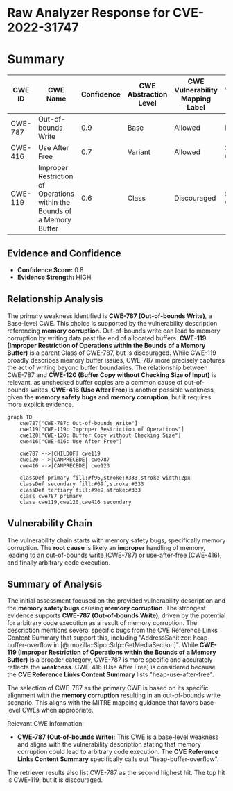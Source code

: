 # Raw Analyzer Response for CVE-2022-31747

# Summary
| CWE ID | CWE Name | Confidence | CWE Abstraction Level | CWE Vulnerability Mapping Label | CWE-Vulnerability Mapping Notes |
|---|---|---|---|---|---|
| CWE-787 | Out-of-bounds Write | 0.9 | Base | Allowed | Primary CWE |
| CWE-416 | Use After Free | 0.7 | Variant | Allowed | Secondary Candidate |
| CWE-119 | Improper Restriction of Operations within the Bounds of a Memory Buffer | 0.6 | Class | Discouraged | Secondary Candidate |

## Evidence and Confidence

*   **Confidence Score:** 0.8
*   **Evidence Strength:** HIGH

## Relationship Analysis
The primary weakness identified is **CWE-787 (Out-of-bounds Write)**, a Base-level CWE. This choice is supported by the vulnerability description referencing **memory corruption**. Out-of-bounds write can lead to memory corruption by writing data past the end of allocated buffers. **CWE-119 (Improper Restriction of Operations within the Bounds of a Memory Buffer)** is a parent Class of CWE-787, but is discouraged. While CWE-119 broadly describes memory buffer issues, CWE-787 more precisely captures the act of writing beyond buffer boundaries. The relationship between CWE-787 and **CWE-120 (Buffer Copy without Checking Size of Input)** is relevant, as unchecked buffer copies are a common cause of out-of-bounds writes. **CWE-416 (Use After Free)** is another possible weakness, given the **memory safety bugs** and **memory corruption**, but it requires more explicit evidence.

```mermaid
graph TD
    cwe787["CWE-787: Out-of-bounds Write"]
    cwe119["CWE-119: Improper Restriction of Operations"]
    cwe120["CWE-120: Buffer Copy without Checking Size"]
    cwe416["CWE-416: Use After Free"]
    
    cwe787 -->|CHILDOF| cwe119
    cwe120 -->|CANPRECEDE| cwe787
    cwe416 -->|CANPRECEDE| cwe123
    
    classDef primary fill:#f96,stroke:#333,stroke-width:2px
    classDef secondary fill:#69f,stroke:#333
    classDef tertiary fill:#9e9,stroke:#333
    class cwe787 primary
    class cwe119,cwe120,cwe416 secondary
```

## Vulnerability Chain
The vulnerability chain starts with memory safety bugs, specifically memory corruption. The **root cause** is likely an **improper** handling of memory, leading to an out-of-bounds write (CWE-787) or use-after-free (CWE-416), and finally arbitrary code execution.

## Summary of Analysis
The initial assessment focused on the provided vulnerability description and the **memory safety bugs** causing **memory corruption**. The strongest evidence supports **CWE-787 (Out-of-bounds Write)**, driven by the potential for arbitrary code execution as a result of memory corruption. The description mentions several specific bugs from the CVE Reference Links Content Summary that support this, including "AddressSanitizer: heap-buffer-overflow in [@ mozilla::SipccSdp::GetMediaSection]". While **CWE-119 (Improper Restriction of Operations within the Bounds of a Memory Buffer)** is a broader category, CWE-787 is more specific and accurately reflects the **weakness**. CWE-416 (Use After Free) is considered because the **CVE Reference Links Content Summary** lists "heap-use-after-free".

The selection of CWE-787 as the primary CWE is based on its specific alignment with the **memory corruption** resulting in an out-of-bounds write scenario. This aligns with the MITRE mapping guidance that favors base-level CWEs when appropriate.

Relevant CWE Information:
- **CWE-787 (Out-of-bounds Write)**: This CWE is a base-level weakness and aligns with the vulnerability description stating that memory corruption could lead to arbitrary code execution. The **CVE Reference Links Content Summary** specifically calls out "heap-buffer-overflow".

The retriever results also list CWE-787 as the second highest hit. The top hit is CWE-119, but it is discouraged.